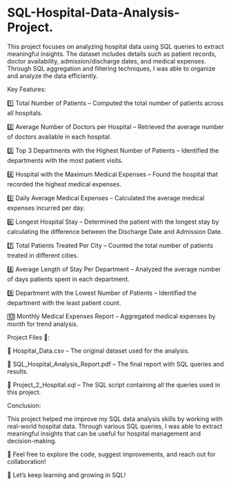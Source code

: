 # SQL-Hospital-Data-Analysis-Project.
This project focuses on analyzing hospital data using SQL queries to extract meaningful insights. The dataset includes details such as patient records, doctor availability, admission/discharge dates, and medical expenses. Through SQL aggregation and filtering techniques, I was able to organize and analyze the data efficiently.

Key Features:

1️⃣ Total Number of Patients – Computed the total number of patients across all hospitals.

2️⃣ Average Number of Doctors per Hospital – Retrieved the average number of doctors available in each hospital.

3️⃣ Top 3 Departments with the Highest Number of Patients – Identified the departments with the most patient visits.

4️⃣ Hospital with the Maximum Medical Expenses – Found the hospital that recorded the highest medical expenses.

5️⃣ Daily Average Medical Expenses – Calculated the average medical expenses incurred per day.

6️⃣ Longest Hospital Stay – Determined the patient with the longest stay by calculating the difference between the Discharge Date and Admission Date.

7️⃣ Total Patients Treated Per City – Counted the total number of patients treated in different cities.

8️⃣ Average Length of Stay Per Department – Analyzed the average number of days patients spent in each department.

9️⃣ Department with the Lowest Number of Patients – Identified the department with the least patient count.

🔟 Monthly Medical Expenses Report – Aggregated medical expenses by month for trend analysis.

Project Files 📂:

📌 Hospital_Data.csv – The original dataset used for the analysis.

📌 SQL_Hospital_Analysis_Report.pdf – The final report with SQL queries and results.

📌 Project_2_Hospital.sql – The SQL script containing all the queries used in this project.

Conclusion:

This project helped me improve my SQL data analysis skills by working with real-world hospital data. Through various SQL queries, I was able to extract meaningful insights that can be useful for hospital management and decision-making.

📌 Feel free to explore the code, suggest improvements, and reach out for collaboration!

🚀 Let’s keep learning and growing in SQL!
